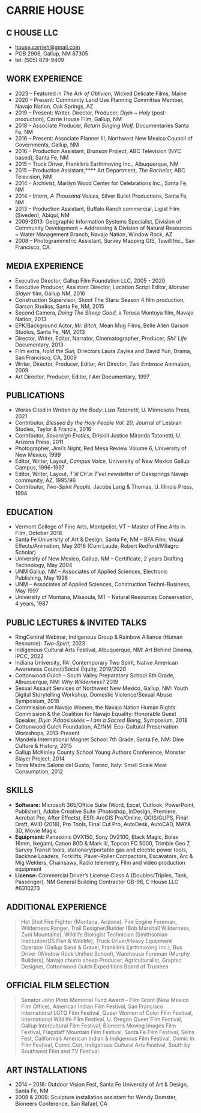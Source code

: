 # CARRIE HOUSE
## C HOUSE LLC

- house.carrieh@gmail.com
- POB 2906, Gallup, NM 87305
- tel: (505) 879-9409

## WORK EXPERIENCE

- 2023 – Featured in _The Ark of Oblivion,_ Wicked Delicate Films, Maine
- 2020 – Present: Community Land Use Planning Committee Member, Navajo Nation, Oak Springs, AZ
- 2019 – Present: Writer, Director, Producer, _Diyin ~ Holy_ (post-production), Carrie House Film, Gallup, NM
- 2018 – Associate Producer, _Return Singing Wolf,_ Documentaries Santa Fe, NM
- 2016 – Present: Associate Planner III, Northwest New Mexico Council of Governments, Gallup, NM
- 2016 – Production Assistant, Brunson Project, ABC Television (NYC based), Santa Fe, NM
- 2015 – Truck Driver, Franklin’s Earthmoving Inc., Albuquerque, NM
- 2015 – Production Assistant,**** Art Department, _The Bachelor,_ ABC Television, NM
- 2014 – Archivist, Marilyn Wood Center for Celebrations Inc., Santa Fe, NM
- 2014 – Intern, _A Thousand Voices,_ Silver Bullet Productions, Santa Fe, NM
- 2013 – Production Assistant, Buffalo Ranch commercial, Ligist Film (Sweden), Abiqui, NM
- 2009-2013: Geographic Information Systems Specialist, Division of Community Development ~ Addressing & Division of Natural Resources ~ Water Management Branch, Navajo Nation, Window Rock, AZ
- 2008 – Photogrammetric Assistant, Survey Mapping GIS, Towill Inc., San Francisco, CA

## MEDIA EXPERIENCE

- Executive Director, Gallup Film Foundation LLC, 2005 - 2020
- Executive Producer, Assistant Director, Location Script Editor, _Monster Slayer_ film, Gallup NM, 2016
- Construction Supervisor, Shoot The Stars: Season 4 film production, Garson Studios, Santa Fe, NM, 2015
- Second Camera, _Doing The Sheep Good,_ a Teresa Montoya film, Navajo Nation, 2013
- EPK/Background Actor, _Mr. Bitch,_ Mean Mug Films, Belle Allen Garson Studios, Santa Fe, NM, 2013
- Director, Writer, Editor, Narrator, Cinematographer, Producer, _Shi’ Life_ Documentary, 2013
- Film extra, _Hold the Sun,_ Directors Laura Zaylea and David Yun, Drama, San Francisco, CA, 2009
- Writer, Director, Producer, Editor, Art Director, _Two Embrace_ Animation, 2009
- Art Director, Producer, Editor, _I Am_ Documentary, 1997

## PUBLICATIONS

- Works Cited in _Written by the Body: Lisa Tatonetti,_ U. Minnesota Press, 2021
- Contributor, _Blessed By the Holy People Vol. 20,_ Journal of Lesbian Studies, Taylor & Francis, 2016
- Contributor, _Sovereign Erotics,_ Driskill Justice Miranda Tatonetti, U. Arizona Press, 2011
- Photographer, _Jimi’s Night,_ Red Mesa Review Volume 6, University of New Mexico, 1999
- Editor, Writer, Layout, _Campus Voice,_ University of New Mexico Gallup Campus, 1996-1997
- Editor, Writer, Layout, _T’iil Ch’in T’eel_ newsletter of Oaksprings Navajo community, AZ, 1995/96
- Contributor, _Two-Spirit People,_ Jacobs Lang & Thomas, U. Illinois Press, 1994

## EDUCATION

- Vermont College of Fine Arts, Montpelier, VT – Master of Fine Arts in Film, October 2018
- Santa Fe University of Art & Design, Santa Fe, NM – BFA Film; Visual Effects/Animation, May 2016 (Cum Laude, Robert Redford/Milagro Scholar)
- University of New Mexico, Gallup, NM – Certificate, 2 years Drafting Technology, May 2004
- UNM Gallup, NM – Associates of Applied Sciences, Electronic Publishing, May 1998
- UNM – Associates of Applied Sciences, Construction Techni-Business, May 1997
- University of Montana, Missoula, MT – Natural Resources Conservation, 4 years, 1987

## PUBLIC LECTURES & INVITED TALKS

- RingCentral Webinar, Indigenous Group & Rainbow Alliance (Human Resource): _Two-Spirit,_ 2023
- Indigenous Cultural Arts Festival, Albuquerque, NM: Art Behind Cinema, IPCC, 2022
- Indiana University, PA: Contemporary Two Spirit, Native American Awareness Council/Social Equity, 2019/2020
- Cottonwood Gulch – South Valley Preparatory School 8th Grade, Albuquerque, NM: _Why Wilderness?_ 2019
- Sexual Assault Services of Northwest New Mexico, Gallup, NM: Youth Digital Storytelling Workshop, Domestic Violence/Sexual Abuse Symposium, 2018
- Commission on Navajo Women, the Navajo Nation Human Rights Commission & the Coalition for Navajo Equality: Honorable Guest Speaker, _Diyin ‘Adaosiskéés – I am a Sacred Being,_ Symposium, 2018
- Cottonwood Gulch Foundation, AZ/NM: Eco-Cultural Preservation Workshops, 2013-Present
- Mandela International Magnet School 7th Grade, Santa Fe, NM: Dine Culture & History, 2015
- Gallup McKinley County School Young Authors Conference, Monster Slayer Project, 2014
- Terra Madre Salone del Gusto, Torino, Italy: Small Scale Meat Consumption, 2012

## SKILLS

- **Software:** Microsoft 365/Office Suite (Word, Excel, Outlook, PowerPoint, Publisher), Adobe Creative Suite (Photoshop, InDesign, Premiere, Acrobat Pro, After Effects), ESRI ArcGIS Pro/Online, QGIS/GUPS, Final Draft, AVID (2018), Pro Tools, Final Cut Pro, AutoDesk, AutoCAD, MAYA 3D, Movie Magic
- **Equipment:** Panasonic DVX150, Sony DV2100, Black Magic, Bolex 16mm, Ikegami, Canon 80D & Mark III, Topcon FC 5000, Trimble Geo 7, Survey Transit tools, stationary/portable gas and electric power tools, Backhoe Loaders, Forklifts, Paver-Roller Compactors, Excavators, Arc & Mig Welders, Chainsaws, Radio telemetry, Film and video production equipment
- **License:** Commercial Driver’s License Class A (Doubles/Triples, Tank, Passenger), NM General Building Contractor GB-98, C House LLC #6310273

## ADDITIONAL EXPERIENCE

> Hot Shot Fire Fighter (Montana, Arizona), Fire Engine Foreman, Wilderness Ranger, Trail Designer/Builder (Bob Marshall Wilderness, Zuni Mountains), Wildlife Biologist Technician (Smithsonian Institution/US Fish & Wildlife), Truck Driver/Heavy Equipment Operator (Gallup Sand & Gravel, Franklin’s Earthmoving Inc.), Bus Driver (Window Rock Unified School), Warehouse Foreman (Murphy Builders), Navajo churro sheep Producer, Agriculturalist, Graphic Designer, Cottonwood Gulch Expeditions Board of Trustees

## OFFICIAL FILM SELECTION

> Senator John Pinto Memorial Fund Award – Film Grant (New Mexico Film Office), American Indian Film Festival, San Francisco International LGTQ Film Festival, Queer Women of Color Film Festival, International Wildlife Film Festival, U. Oregon Queer Film Festival, Gallup Intercultural Film Festival, Bioneers Moving Images Film Festival, Flagstaff Mountain Film Festival, Santa Fe Film Festival, Skins Fest, California’s American Indian & Indigenous Film Festival, Comic In Film Festival, Comic Con, Indigenous Cultural Arts Festival, South by Southwest Film and TV Festival

## ART INSTALLATIONS

- 2014 – 2016: Outdoor Vision Fest, Santa Fe University of Art & Design, Santa Fe, NM
- 2008 & 2009: Sculpture installation assistant for Wendy Domster, Bioneers Conference, San Rafael, CA
